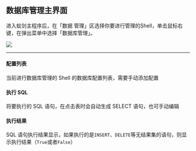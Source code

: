 数据库管理主界面
---

进入蚁剑主程序后，在「数据 管理」区选择你要进行管理的Shell，单击鼠标右键，在弹出菜单中选择「数据库管理」。

![][img_main_page_1]

---

#### 配置列表

 当前进行数据库管理的 Shell 的数据库配置列表，需要手动添加配置

#### 执行 SQL

 将要执行的 SQL 语句，在点击表时会自动生成 SELECT 语句，也可手动编辑

#### 执行结果

 SQL 语句执行结果显示，如果执行的是`INSERT`、`DELETE`等无结果集的语句，则显示执行结果（`True`或者`False`）

[img_main_page_1]: http://as.xuanbo.cc/doc/database/main_page_1.png
